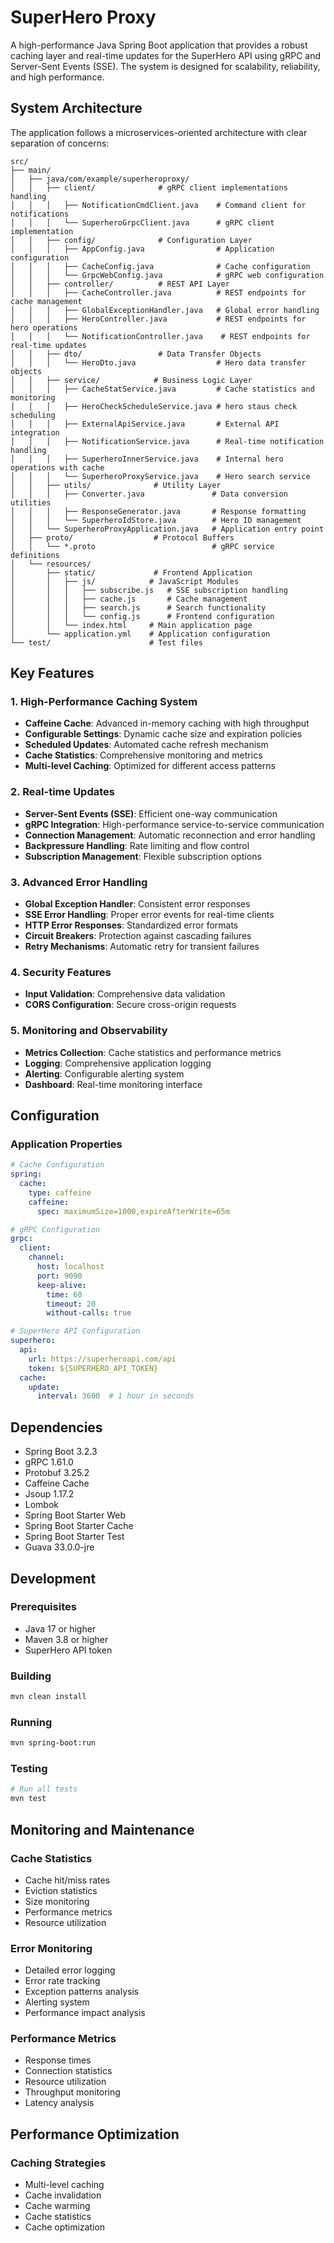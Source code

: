 # SuperHero Proxy

A high-performance Java Spring Boot application that provides a robust caching layer and real-time updates for the SuperHero API using gRPC and Server-Sent Events (SSE). The system is designed for scalability, reliability, and high performance.

## System Architecture

The application follows a microservices-oriented architecture with clear separation of concerns:

```
src/
├── main/
│   ├── java/com/example/superheroproxy/    
│   │   ├── client/              # gRPC client implementations
handling
│   │   │   ├── NotificationCmdClient.java    # Command client for notifications
│   │   │   └── SuperheroGrpcClient.java      # gRPC client implementation
│   │   ├── config/              # Configuration Layer
│   │   │   ├── AppConfig.java                # Application configuration
│   │   │   ├── CacheConfig.java              # Cache configuration
│   │   │   └── GrpcWebConfig.java            # gRPC web configuration
│   │   ├── controller/          # REST API Layer
│   │   │   ├── CacheController.java          # REST endpoints for cache management
│   │   │   ├── GlobalExceptionHandler.java   # Global error handling
│   │   │   ├── HeroController.java           # REST endpoints for hero operations
│   │   │   └── NotificationController.java    # REST endpoints for real-time updates
│   │   ├── dto/                 # Data Transfer Objects
│   │   │   └── HeroDto.java                  # Hero data transfer objects
│   │   ├── service/            # Business Logic Layer
│   │   │   ├── CacheStatService.java         # Cache statistics and monitoring
│   │   │   ├── HeroCheckScheduleService.java # hero staus check scheduling
│   │   │   ├── ExternalApiService.java       # External API integration
│   │   │   ├── NotificationService.java      # Real-time notification handling
│   │   │   ├── SuperheroInnerService.java    # Internal hero operations with cache
│   │   │   └── SuperheroProxyService.java    # Hero search service
│   │   ├── utils/              # Utility Layer
│   │   │   ├── Converter.java               # Data conversion utilities
│   │   │   ├── ResponseGenerator.java       # Response formatting
│   │   │   └── SuperheroIdStore.java        # Hero ID management
│   │   └── SuperheroProxyApplication.java   # Application entry point
│   ├── proto/                  # Protocol Buffers
│   │   └── *.proto                          # gRPC service definitions
│   └── resources/
│       ├── static/             # Frontend Application
│       │   ├── js/            # JavaScript Modules
│       │   │   ├── subscribe.js   # SSE subscription handling
│       │   │   ├── cache.js       # Cache management
│       │   │   ├── search.js      # Search functionality
│       │   │   └── config.js      # Frontend configuration
│       │   └── index.html     # Main application page
│       └── application.yml    # Application configuration
└── test/                      # Test files
```

## Key Features

### 1. High-Performance Caching System
- **Caffeine Cache**: Advanced in-memory caching with high throughput
- **Configurable Settings**: Dynamic cache size and expiration policies
- **Scheduled Updates**: Automated cache refresh mechanism
- **Cache Statistics**: Comprehensive monitoring and metrics
- **Multi-level Caching**: Optimized for different access patterns

### 2. Real-time Updates
- **Server-Sent Events (SSE)**: Efficient one-way communication
- **gRPC Integration**: High-performance service-to-service communication
- **Connection Management**: Automatic reconnection and error handling
- **Backpressure Handling**: Rate limiting and flow control
- **Subscription Management**: Flexible subscription options

### 3. Advanced Error Handling
- **Global Exception Handler**: Consistent error responses
- **SSE Error Handling**: Proper error events for real-time clients
- **HTTP Error Responses**: Standardized error formats
- **Circuit Breakers**: Protection against cascading failures
- **Retry Mechanisms**: Automatic retry for transient failures

### 4. Security Features
- **Input Validation**: Comprehensive data validation
- **CORS Configuration**: Secure cross-origin requests

### 5. Monitoring and Observability
- **Metrics Collection**: Cache statistics and performance metrics
- **Logging**: Comprehensive application logging
- **Alerting**: Configurable alerting system
- **Dashboard**: Real-time monitoring interface

## Configuration

### Application Properties
```yaml
# Cache Configuration
spring:
  cache:
    type: caffeine
    caffeine:
      spec: maximumSize=1000,expireAfterWrite=65m

# gRPC Configuration
grpc:
  client:
    channel:
      host: localhost
      port: 9090
      keep-alive:
        time: 60
        timeout: 20
        without-calls: true

# SuperHero API Configuration
superhero:
  api:
    url: https://superheroapi.com/api
    token: ${SUPERHERO_API_TOKEN}
  cache:
    update:
      interval: 3600  # 1 hour in seconds
```

## Dependencies

- Spring Boot 3.2.3
- gRPC 1.61.0
- Protobuf 3.25.2
- Caffeine Cache
- Jsoup 1.17.2
- Lombok
- Spring Boot Starter Web
- Spring Boot Starter Cache
- Spring Boot Starter Test
- Guava 33.0.0-jre

## Development

### Prerequisites
- Java 17 or higher
- Maven 3.8 or higher
- SuperHero API token

### Building
```bash
mvn clean install
```

### Running
```bash
mvn spring-boot:run
```

### Testing
```bash
# Run all tests
mvn test

```

## Monitoring and Maintenance

### Cache Statistics
- Cache hit/miss rates
- Eviction statistics
- Size monitoring
- Performance metrics
- Resource utilization

### Error Monitoring
- Detailed error logging
- Error rate tracking
- Exception patterns analysis
- Alerting system
- Performance impact analysis

### Performance Metrics
- Response times
- Connection statistics
- Resource utilization
- Throughput monitoring
- Latency analysis


## Performance Optimization

### Caching Strategies
- Multi-level caching
- Cache invalidation
- Cache warming
- Cache statistics
- Cache optimization


